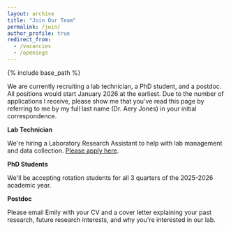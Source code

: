 ```yaml
---
layout: archive
title: "Join Our Team"
permalink: /join/
author_profile: true
redirect_from: 
  - /vacancies
  - /openings
---
```


{% include base_path %}

We are currently recruiting a lab technician, a PhD student, and a postdoc. All positions would start January 2026 at the earliest. Due to the number of applications I receive, please show me that you've read this page by referring to me by my full last name (Dr. Aery Jones) in your initial correspondence.

**Lab Technician**

We're hiring a Laboratory Research Assistant to help with lab management and data collection. [Please apply here](https://umb.taleo.net/careersection/jobdetail.ftl?job=250000IZ&lang=en).

**PhD Students**

We'll be accepting rotation students for all 3 quarters of the 2025-2026 academic year.

**Postdoc**

Please email Emily with your CV and a cover letter explaining your past research, future research interests, and why you're interested in our lab.
